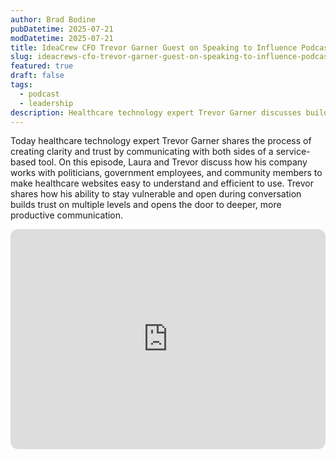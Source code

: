 ```yaml
---
author: Brad Bodine
pubDatetime: 2025-07-21
modDatetime: 2025-07-21
title: IdeaCrew CFO Trevor Garner Guest on Speaking to Influence Podcast
slug: ideacrews-cfo-trevor-garner-guest-on-speaking-to-influence-podcast
featured: true
draft: false
tags:
  - podcast
  - leadership
description: Healthcare technology expert Trevor Garner discusses building trust and clarity through effective communication when developing healthcare websites for government and community stakeholders.
---
```


Today healthcare technology expert Trevor Garner shares the process of creating clarity and trust by communicating with both sides of a service-based tool. On this episode, Laura and Trevor discuss how his company works with politicians, government employees, and community members to make healthcare websites easy to understand and efficient to use. Trevor shares how his ability to stay vulnerable and open during conversation builds trust on multiple levels and opens the door to deeper, more productive communication.

<iframe data-testid="embed-iframe" style="border-radius:12px" src="https://open.spotify.com/embed/episode/3co3iA7WOtdaIxIRLrXYgs?utm_source=generator" width="100%" height="352" frameBorder="0" allowfullscreen="" allow="autoplay; clipboard-write; encrypted-media; fullscreen; picture-in-picture" loading="lazy"></iframe>
